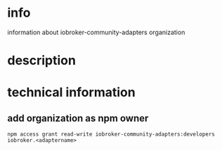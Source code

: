 # info
information about iobroker-community-adapters organization

# description

# technical information

## add organization as npm owner

    npm access grant read-write iobroker-community-adapters:developers iobroker.<adaptername>
